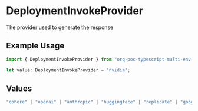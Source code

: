 # DeploymentInvokeProvider

The provider used to generate the response

## Example Usage

```typescript
import { DeploymentInvokeProvider } from "orq-poc-typescript-multi-env-version/models/operations";

let value: DeploymentInvokeProvider = "nvidia";
```

## Values

```typescript
"cohere" | "openai" | "anthropic" | "huggingface" | "replicate" | "google" | "google-ai" | "azure" | "aws" | "anyscale" | "perplexity" | "groq" | "fal" | "leonardoai" | "nvidia"
```